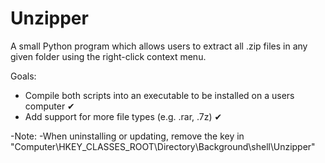 # Unzipper
A small Python program which allows users to extract all .zip files in any given folder using the right-click context menu.

Goals: 
  - Compile both scripts into an executable to be installed on a users computer ✔
  - Add support for more file types (e.g. .rar, .7z) ✔

-Note:
  -When uninstalling or updating, remove the key in "Computer\HKEY_CLASSES_ROOT\Directory\Background\shell\Unzipper"
